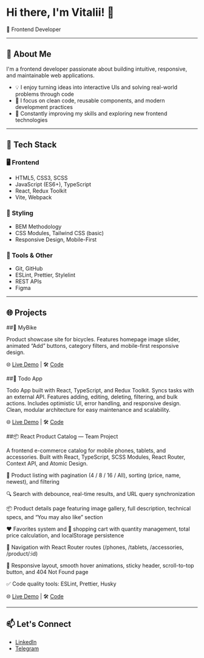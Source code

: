 # Hi there, I'm Vitalii! 👋

🎨 Frontend Developer 

---

## 🚀 About Me

I'm a frontend developer passionate about building intuitive, responsive, and maintainable web applications.

- 💡 I enjoy turning ideas into interactive UIs and solving real-world problems through code  
- 🔧 I focus on clean code, reusable components, and modern development practices  
- 🌱 Constantly improving my skills and exploring new frontend technologies  

---

## 🧩 Tech Stack

### 🖥️ Frontend
- HTML5, CSS3, SCSS
- JavaScript (ES6+), TypeScript
- React, Redux Toolkit
- Vite, Webpack

### 🎨 Styling
- BEM Methodology
- CSS Modules, Tailwind CSS (basic)
- Responsive Design, Mobile-First

### 🧰 Tools & Other
- Git, GitHub
- ESLint, Prettier, Stylelint
- REST APIs
- Figma

---

## 🌐 Projects

##📌 MyBike

Product showcase site for bicycles. Features homepage image slider, animated “Add” buttons, category filters, and mobile-first responsive design.

🌐 [Live Demo](https://vitaliihutsalo.github.io/landing-page/)  | 🛠️ [Code](https://github.com/VitaliiHutsalo/landing-page)


##📝 Todo App

Todo App built with React, TypeScript, and Redux Toolkit. Syncs tasks with an external API. Features adding, editing, deleting, filtering, and bulk actions. Includes optimistic UI, error handling, and responsive design. Clean, modular architecture for easy maintenance and scalability.

🌐 [Live Demo](https://vitaliihutsalo.github.io/Todo-App/)  | 🛠️ [Code](https://github.com/VitaliiHutsalo/Todo-App)


##📦 React Product Catalog — Team Project

A frontend e-commerce catalog for mobile phones, tablets, and accessories.
Built with React, TypeScript, SCSS Modules, React Router, Context API, and Atomic Design.

📄 Product listing with pagination (4 / 8 / 16 / All), sorting (price, name, newest), and filtering

🔍 Search with debounce, real-time results, and URL query synchronization

📦 Product details page featuring image gallery, full description, technical specs, and “You may also like” section

❤️ Favorites system and 🛒 shopping cart with quantity management, total price calculation, and localStorage persistence

🧭 Navigation with React Router routes (/phones, /tablets, /accessories, /product/:id)

📱 Responsive layout, smooth hover animations, sticky header, scroll-to-top button, and 404 Not Found page

✅ Code quality tools: ESLint, Prettier, Husky

🌐 [Live Demo](https://produtcatalog.netlify.app/) | 🛠️ [Code](https://github.com/div-ine-Coders/product_catalog)

---

## 📫 Let's Connect

- [LinkedIn](https://www.linkedin.com/in/vitalii-hutsalo-aa379322a/)  
- [Telegram](https://t.me/Vitalii_Hutsalo)


